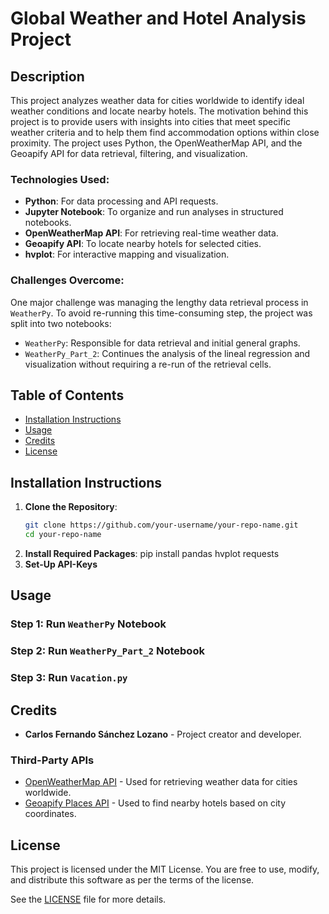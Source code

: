 # Global Weather and Hotel Analysis Project

## Description
This project analyzes weather data for cities worldwide to identify ideal weather conditions and locate nearby hotels. The motivation behind this project is to provide users with insights into cities that meet specific weather criteria and to help them find accommodation options within close proximity. The project uses Python, the OpenWeatherMap API, and the Geoapify API for data retrieval, filtering, and visualization. 

### Technologies Used:
- **Python**: For data processing and API requests.
- **Jupyter Notebook**: To organize and run analyses in structured notebooks.
- **OpenWeatherMap API**: For retrieving real-time weather data.
- **Geoapify API**: To locate nearby hotels for selected cities.
- **hvplot**: For interactive mapping and visualization.

### Challenges Overcome:
One major challenge was managing the lengthy data retrieval process in `WeatherPy`. To avoid re-running this time-consuming step, the project was split into two notebooks:
- `WeatherPy`: Responsible for data retrieval and initial general graphs.
- `WeatherPy_Part_2`: Continues the analysis of the lineal regression and visualization without requiring a re-run of the retrieval cells.

## Table of Contents
- [Installation Instructions](#installation-instructions)
- [Usage](#usage)
- [Credits](#credits)
- [License](#license)

## Installation Instructions
1. **Clone the Repository**:
   ```bash
   git clone https://github.com/your-username/your-repo-name.git
   cd your-repo-name
2. **Install Required Packages**:
  pip install pandas hvplot requests
3. **Set-Up API-Keys**

## Usage
### Step 1: Run `WeatherPy` Notebook
### Step 2: Run `WeatherPy_Part_2` Notebook
### Step 3: Run `Vacation.py`

## Credits
- **Carlos Fernando Sánchez Lozano** - Project creator and developer.
### Third-Party APIs
- [OpenWeatherMap API](https://openweathermap.org/api) - Used for retrieving weather data for cities worldwide.
- [Geoapify Places API](https://www.geoapify.com/) - Used to find nearby hotels based on city coordinates.

## License

This project is licensed under the MIT License. You are free to use, modify, and distribute this software as per the terms of the license.

See the [LICENSE](LICENSE) file for more details.

